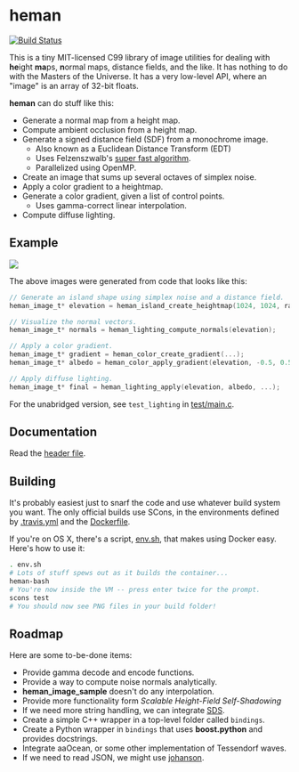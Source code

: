 
# heman

[![Build Status](https://travis-ci.org/prideout/heman.svg?branch=master)](https://travis-ci.org/prideout/heman)

This is a tiny MIT-licensed C99 library of image utilities for dealing with **he**ight **ma**ps, **n**ormal maps, distance fields, and the like.  It has nothing to do with the Masters of the Universe.  It has a very low-level API, where an "image" is an array of 32-bit floats.

**heman** can do stuff like this:
- Generate a normal map from a height map.
- Compute ambient occlusion from a height map.
- Generate a signed distance field (SDF) from a monochrome image.
    * Also known as a Euclidean Distance Transform (EDT)
    * Uses Felzenszwalb's [super fast algorithm](http://cs.brown.edu/~pff/dt/index.html).
    * Parallelized using OpenMP.
- Create an image that sums up several octaves of simplex noise.
- Apply a color gradient to a heightmap.
- Generate a color gradient, given a list of control points.
    * Uses gamma-correct linear interpolation.
- Compute diffuse lighting.

## Example

![](https://github.com/prideout/heman/blob/master/test/island.png)

The above images were generated from code that looks like this:

```c
// Generate an island shape using simplex noise and a distance field.
heman_image_t* elevation = heman_island_create_heightmap(1024, 1024, rand());

// Visualize the normal vectors.
heman_image_t* normals = heman_lighting_compute_normals(elevation);

// Apply a color gradient.
heman_image_t* gradient = heman_color_create_gradient(...);
heman_image_t* albedo = heman_color_apply_gradient(elevation, -0.5, 0.5, grad);

// Apply diffuse lighting.
heman_image_t* final = heman_lighting_apply(elevation, albedo, ...);
```

For the unabridged version, see `test_lighting` in [test/main.c](https://github.com/prideout/heman/blob/master/test/main.c).

## Documentation

Read the [header file](https://github.com/prideout/heman/blob/master/include/heman.h).

## Building

It's probably easiest just to snarf the code and use whatever build system you want.  The only official builds use SCons, in the environments defined by [.travis.yml](https://github.com/prideout/heman/blob/master/.travis.yml) and the [Dockerfile](https://github.com/prideout/heman/blob/master/Dockerfile).

If you're on OS X, there's a script, [env.sh](https://github.com/prideout/heman/blob/master/env.sh), that makes using Docker easy.  Here's how to use it:

```bash
. env.sh
# Lots of stuff spews out as it builds the container...
heman-bash
# You're now inside the VM -- press enter twice for the prompt.
scons test
# You should now see PNG files in your build folder!
```

## Roadmap

Here are some to-be-done items:
- Provide gamma decode and encode functions.
- Provide a way to compute noise normals analytically.
- **heman_image_sample** doesn't do any interpolation.
- Provide more functionality form _Scalable Height-Field Self-Shadowing_
- If we need more string handling, we can integrate [SDS](https://github.com/antirez/sds).
- Create a simple C++ wrapper in a top-level folder called `bindings`.
- Create a Python wrapper in `bindings` that uses **boost.python** and provides docstrings.
- Integrate aaOcean, or some other implementation of Tessendorf waves.
- If we need to read JSON, we might use [johanson](https://github.com/mitsuhiko/johanson).
